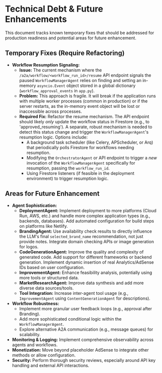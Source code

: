 # Technical Debt & Future Enhancements

This document tracks known temporary fixes that should be addressed for production readiness and potential areas for future enhancement.

## Temporary Fixes (Require Refactoring)

*   **Workflow Resumption Signaling:**
    *   **Issue:** The current mechanism where the `/a2a/workflow/<workflow_run_id>/resume` API endpoint signals the paused `WorkflowManagerAgent` relies on finding and setting an in-memory `asyncio.Event` object stored in a global dictionary (`workflow_approval_events` in `app.py`).
    *   **Problem:** This approach is fragile. It will break if the application runs with multiple worker processes (common in production) or if the server restarts, as the in-memory event object will be lost or inaccessible across processes.
    *   **Required Fix:** Refactor the resume mechanism. The API endpoint should likely *only* update the workflow status in Firestore (e.g., to 'approved_resuming'). A separate, robust mechanism is needed to detect this status change and trigger the `WorkflowManagerAgent`'s resumption logic. Options include:
        *   A background task scheduler (like Celery, APScheduler, or Arq) that periodically polls Firestore for workflows needing resumption.
        *   Modifying the `OrchestratorAgent` or API endpoint to trigger a *new* invocation of the `WorkflowManagerAgent` specifically for resumption, passing the `workflow_run_id`.
        *   Using Firestore listeners (if feasible in the deployment environment) to trigger resumption logic.

## Areas for Future Enhancement

*   **Agent Sophistication:**
    *   **DeploymentAgent:** Implement deployment to more platforms (Cloud Run, AWS, etc.) and handle more complex application types (e.g., backends, databases). Add automated configuration for build steps on platforms like Netlify.
    *   **BrandingAgent:** Use availability check results to directly influence the LLM's final `selected_brand_name` recommendation, not just provide notes. Integrate domain checking APIs or image generation for logos.
    *   **CodeGenerationAgent:** Improve the quality and complexity of generated code. Add support for different frameworks or backend generation. Implement dynamic insertion of real Analytics/AdSense IDs based on user configuration.
    *   **ImprovementAgent:** Enhance feasibility analysis, potentially using more tools or structured data.
    *   **MarketResearchAgent:** Improve data synthesis and add more diverse data sources/tools.
    *   **Tool Integration:** Increase inter-agent tool usage (e.g., `ImprovementAgent` using `ContentGenerationAgent` for descriptions).
*   **Workflow Robustness:**
    *   Implement more granular user feedback loops (e.g., approval after Branding).
    *   Add more sophisticated conditional logic within the `WorkflowManagerAgent`.
    *   Explore alternative A2A communication (e.g., message queues) for scalability.
*   **Monitoring & Logging:** Implement comprehensive observability across agents and workflows.
*   **Monetization:** Move beyond placeholder AdSense to integrate other methods or allow configuration.
*   **Security:** Perform thorough security reviews, especially around API key handling and external API interactions.